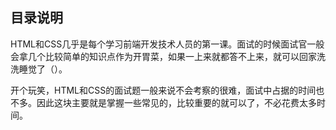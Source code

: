 ## 目录说明

HTML和CSS几乎是每个学习前端开发技术人员的第一课。面试的时候面试官一般会拿几个比较简单的知识点作为开胃菜，如果一上来就都答不上来，就可以回家洗洗睡觉了（）。

开个玩笑，HTML和CSS的面试题一般来说不会考察的很难，面试中占据的时间也不多。因此这块主要就是掌握一些常见的，比较重要的就可以了，不必花费太多时间。